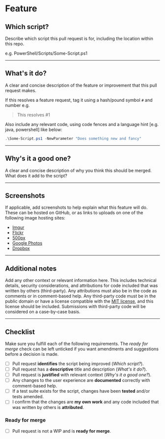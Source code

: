 # Feature

<!-- Leave the ## Headings, --- dividers, and - [x] checkboxes in place; replace each paragraph with requested info -->
## Which script?

Describe which script this pull request is for, including the location within this repo.

e.g. PowerShell/Scripts/Some-Script.ps1

---

## What's it do?

A clear and concise description of the feature or improvement that this pull request makes.

If this resolves a feature request, tag it using a hash/pound symbol `#` and number e.g.

> This resolves #1

Also include any relevant code, using code fences and a language hint \[e.g. java, powershell] like below:

```powershell
.\Some-Script.ps1 -NewParameter "Does something new and fancy"
```

---

## Why's it a good one?

A clear and concise description of why you think this should be merged. What does it add to the script?

---

## Screenshots

If applicable, add screenshots to help explain what this feature will do. These can be hosted on GitHub, or as links to uploads on one of the following image hosting sites:

- [Imgur](https://imgur.com/upload)
- [Flickr](https://flickr.com)
- [500px](https://500px.com)
- [Google Photos](https://photos.google.com/login)
- [Dropbox](https://www.dropbox.com)

---

## Additional notes

Add any other context or relevant information here. This includes technical details, security considerations, and attributions for code included that was written by others (third-party). Any attributions must also be in the code as comments or in comment-based help. Any third-party code must be in the public domain or have a license compatible with the [MIT license](../../LICENSE.md "MIT License"), and this license should be included. Submissions with third-party code will be considered on a case-by-case basis.

---

## Checklist

Make sure you fulfill each of the following requirements. The *ready for merge* check can be left unticked if you want amendments and suggestions before a decision is made.

- [ ] Pull request **identifies** the script being improved (*Which script?*).
- [ ] Pull request has a **descriptive** title and description (*What's it do?*).
- [ ] Pull request is **justified** with relevant context (*Why's it a good one?*).
- [ ] Any changes to the user experience are **documented** correctly with comment-based help.
- [ ] If a test suite exists for the script, changes have been **tested** and/or tests amended.
- [ ] I confirm that the changes are **my own work** and any code included that was written by others is **attributed**.

### Ready for merge

- [ ] Pull request is not a WIP and is **ready for merge**.
